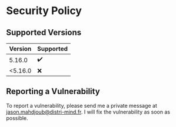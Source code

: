 # Security Policy

## Supported Versions

| Version | Supported          |
| ------- | ------------------ |
| 5.16.0  | :heavy_check_mark: |
| <5.16.0 | :x:                |

## Reporting a Vulnerability

To report a vulnerability, please send me a private message at jason.mahdjoub@distri-mind.fr. I will fix the vulnerability as soon as possible.
